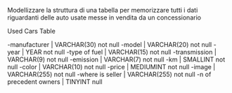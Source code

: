 Modellizzare la struttura di una tabella per memorizzare tutti i dati riguardanti delle auto usate messe in vendita da un concessionario



Used Cars Table


-manufacturer | VARCHAR(30) not null
-model | VARCHAR(20) not null 
-year | YEAR not null
-type of fuel | VARCHAR(15) not null
-transmission | VARCHAR(9) not null
-emission | VARCHAR(7) not null
-km | SMALLINT not null
-color | VARCHAR(10) not null
-price | MEDIUMINT not null
-image | VARCHAR(255)  not null
-where is seller | VARCHAR(255) not null
-n of precedent owners | TINYINT null


